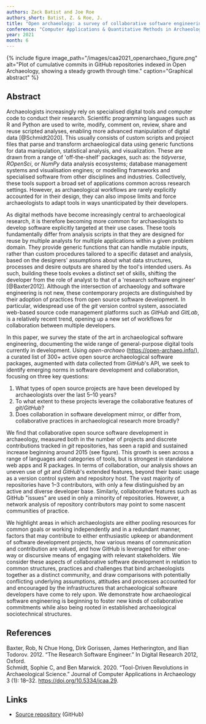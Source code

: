 ```yaml
---
authors: Zack Batist and Joe Roe
authors_short: Batist, Z. & Roe, J.
title: "Open archaeology: a survey of collaborative software engineering in archaeological research"
conference: "Computer Applications & Quantitative Methods in Archaeology (CAA), Limassol (Virtual)"
year: 2021
month: 6
---
```


{% include figure image_path="/images/caa2021_openarchaeo_figure.png" alt="Plot of cumulative commits in GitHub repositories indexed in Open Archaeology, showing a steady growth through time." caption="Graphical abstract" %}

## Abstract

Archaeologists increasingly rely on specialised digital tools and computer code to conduct their research.
Scientific programming languages such as R and Python are used to write, modify, comment on, review, share and reuse scripted analyses, enabling more advanced manipulation of digital data [@Schmidt2020].
This usually consists of custom scripts and project files that parse and transform archaeological data using generic functions for data manipulation, statistical analysis, and visualization.
These are drawn from a range of 'off-the-shelf' packages, such as: the *tidyverse*, *ROpenSci*, or *NumPy* data analysis ecosystems; database management systems and visualisation engines; or modelling frameworks and specialised software from other disciplines and industries.
Collectively, these tools support a broad set of applications common across research settings.
However, as archaeological workflows are rarely explicitly accounted for in their design, they can also impose limits and force archaeologists to adapt tools in ways unanticipated by their developers.

As digital methods have become increasingly central to archaeological research, it is therefore becoming more common for archaeologists to develop software explicitly targeted at their use cases.
These tools fundamentally differ from analysis scripts in that they are designed for reuse by multiple analysts for multiple applications within a given problem domain.
They provide generic functions that can handle mutable inputs, rather than custom procedures tailored to a specific dataset and analysis, based on the designers' assumptions about what data structures, processes and desire outputs are shared by the tool's intended users.
As such, building these tools evokes a distinct set of skills, shifting the developer from the role of analyst to that of a 'research software engineer' [@Baxter2012].
Although the intersection of archaeology and software engineering is not new, these contemporary projects are distinguished by their adoption of practices from open source software development.
In particular, widespread use of the *git* version control system, associated web-based source code management platforms such as *GitHub* and *GitLab*, is a relatively recent trend, opening up a new set of workflows for collaboration between multiple developers.

In this paper, we survey the state of the art in archaeological software engineering, documenting the wide range of general-purpose digital tools currently in development.
Using *open-archaeo* (https://open-archaeo.info/), a curated list of 300+ active open source archaeological software packages, augmented with data collected from *GitHub*'s API, we seek to identify emerging norms in software development and collaboration, focusing on three key questions:

1. What types of open source projects are have been developed by archaeologists over the last 5–10 years?
2. To what extent to these projects leverage the collaborative features of *git*/*GitHub*?
3. Does collaboration in software development mirror, or differ from, collaborative practices in archaeological research more broadly?

We find that collaborative open source software development in archaeology, measured both in the number of projects and discrete contributions tracked in *git* repositories, has seen a rapid and sustained increase beginning around 2015 (see figure).
This growth is seen across a range of languages and categories of tools, but is strongest in standalone web apps and R packages.
In terms of collaboration, our analysis shows an uneven use of *git* and *GitHub*'s extended features, beyond their basic usage as a version control system and repository host.
The vast majority of repositories have 1–3 contributors, with only a few distinguished by an active and diverse developer base.
Similarly, collaborative features such as GitHub "issues" are used in only a minority of repositories.
However, a network analysis of repository contributors may point to some nascent communities of practice.

We highlight areas in which archaeologists are either pooling resources for common goals or working independently and in a redundant manner, factors that may contribute to either enthusiastic upkeep or abandonment of software development projects, how various means of communication and contribution are valued, and how GitHub is leveraged for either one-way or discursive means of engaging with relevant stakeholders. 
We consider these aspects of collaborative software development in relation to common structures, practices and challenges that bind archaeologists together as a distinct community, and draw comparisons with potentially conflicting underlying assumptions, attitudes and processes accounted for and encouraged by the infrastructures that archaeological software developers have come to rely upon.
We demonstrate how archaeological software engineering is beginning to foster new kinds of collaborative commitments while also being rooted in established archaeological sociotechnical structures.

## References

Baxter, Rob, N Chue Hong, Dirk Gorissen, James Hetherington, and Ilian Todorov. 2012. “The Research Software Engineer.” In Digital Research 2012, Oxford.  
Schmidt, Sophie C, and Ben Marwick. 2020. “Tool-Driven Revolutions in Archaeological Science.” Journal of Computer Applications in Archaeology 3 (1): 18–32. <https://doi.org/10.5334/jcaa.29>.

## Links

* [Source repository](https://github.com/zackbatist/caa2021-openarchaeo) (GitHub)
